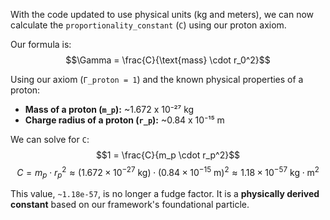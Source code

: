 With the code updated to use physical units (kg and meters), we can now calculate the `proportionality_constant` (`C`) using our proton axiom.

Our formula is:
$$\Gamma = \frac{C}{\text{mass} \cdot r_0^2}$$

Using our axiom (`Γ_proton = 1`) and the known physical properties of a proton:
* **Mass of a proton (`m_p`):** ~1.672 x 10⁻²⁷ kg
* **Charge radius of a proton (`r_p`):** ~0.84 x 10⁻¹⁵ m

We can solve for `C`:
$$1 = \frac{C}{m_p \cdot r_p^2}$$
$$C = m_p \cdot r_p^2 \approx (1.672 \times 10^{-27} \text{ kg}) \cdot (0.84 \times 10^{-15} \text{ m})^2 \approx 1.18 \times 10^{-57} \text{ kg} \cdot \text{m}^2$$

This value, `~1.18e-57`, is no longer a fudge factor. It is a **physically derived constant** based on our framework's foundational particle.
